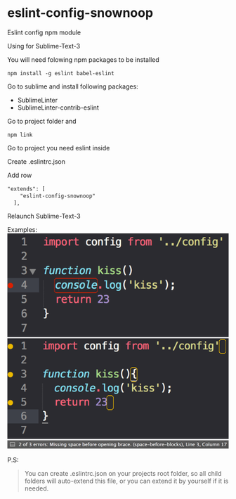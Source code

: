 # eslint-config-snownoop
Eslint config npm module

Using for Sublime-Text-3

You will need folowing npm packages to be installed
```
npm install -g eslint babel-eslint
```
Go to sublime and install following packages:
- SublimeLinter
- SublimeLinter-contrib-eslint

Go to project folder and
```
npm link
```
Go to project you need eslint inside

Create .eslintrc.json

Add row
```
"extends": [
    "eslint-config-snownoop"
  ],
```

Relaunch Sublime-Text-3

Examples:
![alt tag](https://raw.githubusercontent.com/snownoop/eslint-config-snownoop/master/readme-images/error.png)
![alt tag](https://raw.githubusercontent.com/snownoop/eslint-config-snownoop/master/readme-images/warnings.png)
![alt tag](https://raw.githubusercontent.com/snownoop/eslint-config-snownoop/master/readme-images/message.png)

P.S:
> You can create .eslintrc.json on your projects root folder, so all child folders will auto-extend this file, or you can extend it by yourself if it is needed.
